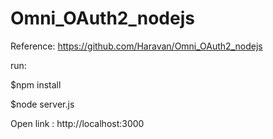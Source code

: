 # Omni_OAuth2_nodejs
Reference: https://github.com/Haravan/Omni_OAuth2_nodejs

run:

$npm install

$node server.js

Open link : http://localhost:3000
